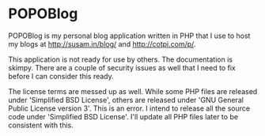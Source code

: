 POPOBlog
========

POPOBlog is my personal blog application written in PHP that I use
to host my blogs at http://susam.in/blog/ and http://cotpi.com/p/.

This application is not ready for use by others. The documentation is
skimpy. There are a couple of security issues as well that I need to fix
before I can consider this ready.

The license terms are messed up as well. While some PHP files are
released under 'Simplified BSD License', others are released under 'GNU
General Public License version 3'. This is an error. I intend to release
all the source code under 'Simplified BSD License'. I'll update all PHP
files later to be consistent with this.
